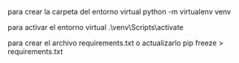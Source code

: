 
para crear la carpeta del entorno virtual
python -m virtualenv venv

para activar el entorno virtual
.\venv\Scripts\activate

para crear el archivo requirements.txt o actualizarlo
pip freeze > requirements.txt


